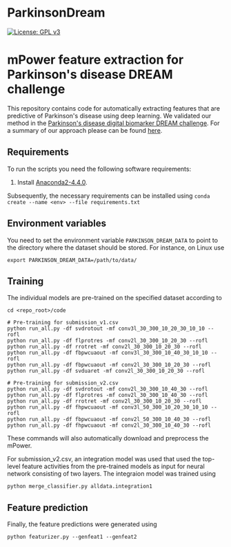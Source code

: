 # ParkinsonDream
[![License: GPL v3](https://img.shields.io/badge/License-GPL%20v3-blue.svg)](https://www.gnu.org/licenses/gpl-3.0)
# mPower feature extraction for Parkinson's disease DREAM challenge
This repository contains code for automatically extracting features that
are predictive of Parkinson's disease using deep learning.
We validated our method in the [Parkinson's disease digital biomarker DREAM challenge](https://www.synapse.org/#!Synapse:syn8717496/wiki/).
For a summary of our approach please can be found [here](https://www.synapse.org/#!Synapse:syn10911551/wiki/470623).
## Requirements
To run the scripts you need the following software requirements:
1. Install [Anaconda2-4.4.0](https://www.continuum.io/downloads). 

Subsequently, the necessary requirements can be installed using
 `conda create --name <env> --file requirements.txt`

## Environment variables
You need to set the environment variable `PARKINSON_DREAM_DATA` to point to
the directory where the dataset should be stored. For instance,
on Linux use 

`export PARKINSON_DREAM_DATA=/path/to/data/`


## Training

The individual models are pre-trained on the specified dataset according to
```
cd <repo_root>/code

# Pre-training for submission_v1.csv
python run_all.py -df svdrotout -mf conv3l_30_300_10_20_30_10_10 --rofl
python run_all.py -df flprotres -mf conv2l_30_300_10_20_30 --rofl
python run_all.py -df rrotret -mf conv2l_30_300_10_20_30 --rofl
python run_all.py -df fbpwcuaout -mf conv3l_30_300_10_40_30_10_10 --rofl
python run_all.py -df fbpwcuaout -mf conv2l_30_300_10_20_30 --rofl
python run_all.py -df svduaret -mf conv2l_30_300_10_20_30 --rofl

# Pre-training for submission_v2.csv
python run_all.py -df svdrotout -mf conv2l_30_300_10_40_30 --rofl
python run_all.py -df flprotres -mf conv2l_30_300_10_40_30 --rofl
python run_all.py -df rrotret -mf conv2l_30_300_10_20_30 --rofl
python run_all.py -df fhpwcuaout -mf conv3l_50_300_10_20_30_10_10 --rofl
python run_all.py -df fbpwcuaout -mf conv2l_50_300_10_40_30 --rofl
python run_all.py -df fhpwcuaout -mf conv2l_30_300_10_40_30 --rofl
```
These commands will also automatically download and preprocess the mPower.

For submission_v2.csv, an integration model was used that used the top-level
feature activities from the pre-trained models as input for neural network
consisting of two layers. The integraion model was trained using

```
python merge_classifier.py alldata.integration1
```

## Feature prediction

Finally, the feature predictions were generated using
```
python featurizer.py --genfeat1 --genfeat2
```
